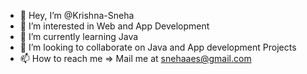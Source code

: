 - 👋 Hey, I’m @Krishna-Sneha
- 👀 I’m interested in Web and App Development
- 🌱 I’m currently learning Java
- 💞️ I’m looking to collaborate on Java and App development Projects
- 📫 How to reach me => Mail me at snehaaes@gmail.com

<!---
Krishna-Sneha/Krishna-Sneha is a ✨ special ✨ repository because its `README.md` (this file) appears on your GitHub profile.
You can click the Preview link to take a look at your changes.
--->
